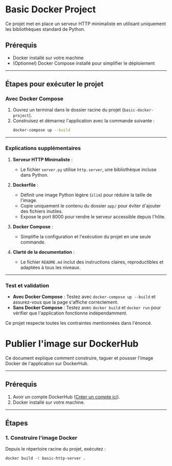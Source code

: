 # Basic Docker Project

Ce projet met en place un serveur HTTP minimaliste en utilisant uniquement les bibliothèques standard de Python.

## **Prérequis**
- Docker installé sur votre machine
- (Optionnel) Docker Compose installé pour simplifier le déploiement

---

## **Étapes pour exécuter le projet**

### **Avec Docker Compose**
1. Ouvrez un terminal dans le dossier racine du projet (`basic-docker-project`).
2. Construisez et démarrez l'application avec la commande suivante :
   ```bash
   docker-compose up --build
---

### **Explications supplémentaires**

1. **Serveur HTTP Minimaliste** :
   - Le fichier `server.py` utilise `http.server`, une bibliothèque incluse dans Python.

2. **Dockerfile** :
   - Définit une image Python légère (`slim`) pour réduire la taille de l'image.
   - Copie uniquement le contenu du dossier `app/` pour éviter d'ajouter des fichiers inutiles.
   - Expose le port 8000 pour rendre le serveur accessible depuis l'hôte.

3. **Docker Compose** :
   - Simplifie la configuration et l'exécution du projet en une seule commande.

4. **Clarté de la documentation** :
   - Le fichier `README.md` inclut des instructions claires, reproductibles et adaptées à tous les niveaux.

---

### **Test et validation**

- **Avec Docker Compose** : Testez avec `docker-compose up --build` et assurez-vous que la page s'affiche correctement.
- **Sans Docker Compose** : Testez avec `docker build` et `docker run` pour vérifier que l'application fonctionne indépendamment.

Ce projet respecte toutes les contraintes mentionnées dans l'énoncé.

# Publier l'image sur DockerHub

Ce document explique comment construire, taguer et pousser l'image Docker de l'application sur DockerHub.

---

## **Prérequis**
1. Avoir un compte DockerHub ([Créer un compte ici](https://hub.docker.com/)).
2. Docker installé sur votre machine.

---

## **Étapes**

### **1. Construire l'image Docker**
Depuis le répertoire racine du projet, exécutez :

```bash
docker build -t basic-http-server .